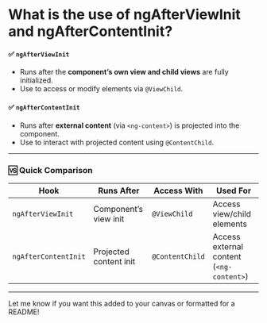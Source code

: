 # What is the use of ngAfterViewInit and ngAfterContentInit?

#### ✅ `ngAfterViewInit`
- Runs after the **component’s own view and child views** are fully initialized.
- Use to access or modify elements via `@ViewChild`.

#### ✅ `ngAfterContentInit`
- Runs after **external content** (via `<ng-content>`) is projected into the component.
- Use to interact with projected content using `@ContentChild`.

---

### 🆚 Quick Comparison

| Hook                  | Runs After                          | Access With     | Used For                             |
|-----------------------|-------------------------------------|------------------|--------------------------------------|
| `ngAfterViewInit`     | Component’s view init               | `@ViewChild`     | Access view/child elements           |
| `ngAfterContentInit`  | Projected content init              | `@ContentChild`  | Access external content (`<ng-content>`) |

---

Let me know if you want this added to your canvas or formatted for a README!
